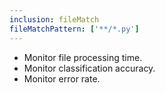 ```yaml
---
inclusion: fileMatch
fileMatchPattern: ['**/*.py']
---
```

- Monitor file processing time.
- Monitor classification accuracy.
- Monitor error rate.